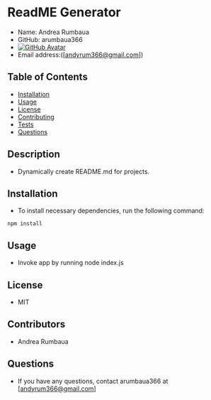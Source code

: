 # ReadME Generator

* Name: Andrea Rumbaua 
* GitHub: arumbaua366 
* [![GitHub Avatar](https://avatars.githubusercontent.com/u/56378858?v=4)](https://github.com/arumbaua366)
* Email address:([andyrum366@gmail.com])

## Table of Contents

* [Installation](#installation)
* [Usage](#usage)
* [License](#license)
* [Contributing](#contributing)
* [Tests](#tests)
* [Questions](#questions)

## Description
* Dynamically create README.md for projects.
## Installation
* To install necessary dependencies, run the following command: 
```
npm install
```
## Usage
* Invoke app by running node index.js
## License
* MIT
## Contributors
* Andrea Rumbaua
## Questions
* If you have any questions, contact arumbaua366 at [andyrum366@gmail.com]
